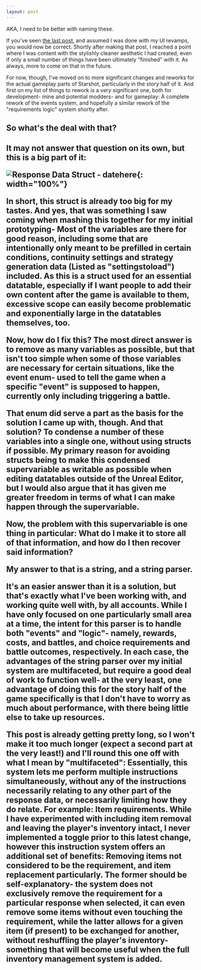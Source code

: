 ```yaml
---
layout: post
---
```

AKA, I need to be better with naming these.

If you've seen [the last post](https://xavierhtech.github.io/Starshot/2021/08/14/UI-Revamp.html), and assumed I was done with my UI revamps, you would now be correct. Shortly after making that post, I reached a point where I was content with the stylishly cleaner aesthetic I had created, even if only a small number of things have been ultimately "finished" with it. As always, more to come on that in the future.

For now, though, I've moved on to more significant changes and reworks for the actual gameplay parts of <ss>Starshot</ss>, particularly in the story half of it. And first on my list of things to rework is a very significant one, both for development- mine and potential modders- and for gameplay: <f>A complete rework of the events system</f>, and hopefully a similar rework of the "requirements logic" system shortly after.

<h2>So what's the deal with that?<h2>

It may not answer that question on its own, but this is a big part of it:

![Response Data Struct - datehere](https://xavierhtech.github.io/Starshot/media/blog/responsestruct.png){: width="100%"}

In short, <f>this struct is already too big for my tastes.</f> And yes, that was something I saw coming when mashing this together for my initial prototyping- Most of the variables are there for good reason, including some that are intentionally only meant to be prefilled in certain conditions, continuity settings and strategy generation data (Listed as "settingstoload") included.
As this is a struct used for an essential datatable, especially if I want people to add their own content after the game is available to them, excessive scope can easily become problematic and exponentially large in the datatables themselves, too.

Now, how do I fix this? The most direct answer is to remove as many variables as possible, but that isn't too simple when some of those variables are necessary for certain situations, like the event enum- used to tell the game when a specific "event" is supposed to happen, currently only including triggering a battle.

That enum did serve a part as the basis for the solution I came up with, though. And that solution? <f>To condense a number of these variables into a single one, without using structs if possible.</f> My primary reason for avoiding structs being to make this condensed supervariable as writable as possible when editing datatables outside of the Unreal Editor, but I would also argue that it has given me greater freedom in terms of what I can make happen through the supervariable.

Now, the problem with this supervariable is one thing in particular: <f>What do I make it to store all of that information, and how do I then recover said information?</f>

My answer to that is a string, and a string parser.

It's an easier answer than it is a solution, but that's exactly what I've been working with, and working quite well with, by all accounts.
While I have only focused on one particularly small area at a time, the intent for this parser is to handle both "events" and "logic"- namely, rewards, costs, and battles, and choice requirements and battle outcomes, respectively.
In each case, the advantages of the string parser over my initial system are multifaceted, but require a good deal of work to function well- at the very least, one advantage of doing this for the story half of the game specifically is that I don't have to worry as much about performance, with there being little else to take up resources.

This post is already getting pretty long, so I won't make it too much longer (expect a second part at the very least!) and I'll round this one off with what I mean by "multifaceted":
Essentially, this system lets me perform multiple instructions simultaneously, without any of the instructions necessarily relating to any other part of the response data, or necessarily limiting how they do relate.
For example: Item requirements. While I have experimented with including item removal and leaving the player's inventory intact, I never implemented a toggle prior to this latest change, however this instruction system offers an additional set of benefits: Removing items not considered to be the requirement, and item replacement particularly. 
The former should be self-explanatory- the system does not exclusively remove the requirement for a particular response when selected, it can even remove some items without even touching the requirement, while the latter allows for a given item (if present) to be exchanged for another, without reshuffling the player's inventory- something that will become useful when the full inventory management system is added.